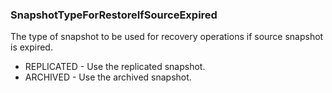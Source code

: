 ### SnapshotTypeForRestoreIfSourceExpired
The type of snapshot to be used for recovery operations if source snapshot is expired.

- REPLICATED - Use the replicated snapshot.
- ARCHIVED - Use the archived snapshot.
